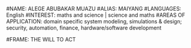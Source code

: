 #NAME: ALEGE ABUBAKAR MUAZU 
#ALIAS: MAIYANG
#LANGUAGES: English
#INTEREST: maths and science | science and maths
#AREAS OF APPLICATION: domain specific system modeling, simulations & design; security, automation, finance, hardware/software development

#FRAME: THE WILL TO ACT
